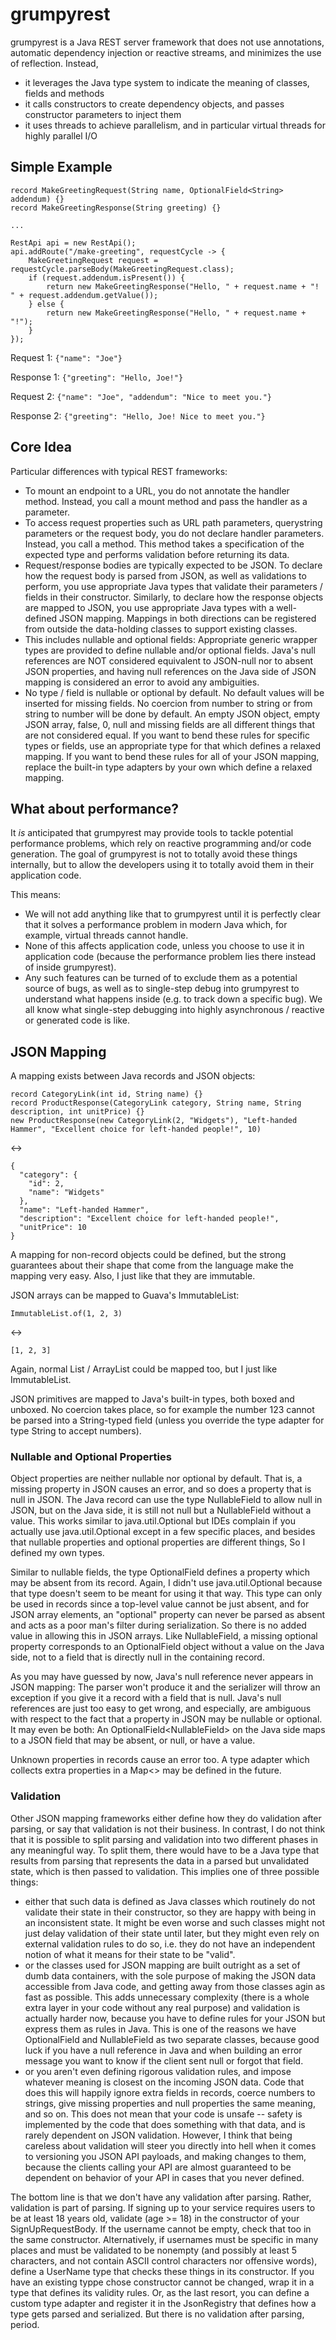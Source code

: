 # grumpyrest

grumpyrest is a Java REST server framework that does not use annotations, automatic dependency injection or reactive
streams, and minimizes the use of reflection. Instead,
* it leverages the Java type system to indicate the meaning of classes, fields and methods
* it calls constructors to create dependency objects, and passes constructor parameters to inject them
* it uses threads to achieve parallelism, and in particular virtual threads for highly parallel I/O

## Simple Example

    record MakeGreetingRequest(String name, OptionalField<String> addendum) {}
    record MakeGreetingResponse(String greeting) {}
    
    ...
    
    RestApi api = new RestApi();
    api.addRoute("/make-greeting", requestCycle -> {
        MakeGreetingRequest request = requestCycle.parseBody(MakeGreetingRequest.class);
        if (request.addendum.isPresent()) {
            return new MakeGreetingResponse("Hello, " + request.name + "! " + request.addendum.getValue());
        } else {
            return new MakeGreetingResponse("Hello, " + request.name + "!");
        }
    });

Request 1: `{"name": "Joe"}`

Response 1: `{"greeting": "Hello, Joe!"}`

Request 2: `{"name": "Joe", "addendum": "Nice to meet you."}`

Response 2: `{"greeting": "Hello, Joe! Nice to meet you."}`

## Core Idea

Particular differences with typical REST frameworks:
* To mount an endpoint to a URL, you do not annotate the handler method. Instead, you call a mount method and pass the
  handler as a parameter.
* To access request properties such as URL path parameters, querystring parameters or the request body, you do not
  declare handler parameters. Instead, you call a method. This method takes a specification of the expected type
  and performs validation before returning its data.
* Request/response bodies are typically expected to be JSON. To declare how the request body is parsed from JSON, as
  well as validations to perform, you use appropriate Java types that validate their parameters / fields in their
  constructor. Similarly, to declare how the response objects are mapped to JSON, you use appropriate Java types with
  a well-defined JSON mapping. Mappings in both directions can be registered from outside the data-holding classes to
  support existing classes.
* This includes nullable and optional fields: Appropriate generic wrapper types are provided to define nullable and/or
  optional fields. Java's null references are NOT considered equivalent to JSON-null nor to absent JSON properties,
  and having null references on the Java side of JSON mapping is considered an error to avoid any ambiguities.
* No type / field is nullable or optional by default. No default values will be inserted for missing fields. No
  coercion from number to string or from string to number will be done by default. An empty JSON object, empty JSON
  array, false, 0, null and missing fields are all different things that are not considered equal. If you want to
  bend these rules for specific types or fields, use an appropriate type for that which defines a relaxed mapping.
  If you want to bend these rules for all of your JSON mapping, replace the built-in type adapters by your own which
  define a relaxed mapping.

## What about performance?

It _is_ anticipated that grumpyrest may provide tools to tackle potential performance problems, which rely on
reactive programming and/or code generation. The goal of grumpyrest is not to totally avoid these things internally,
but to allow the developers using it to totally avoid them in their application code.

This means:
* We will not add anything like that to grumpyrest until it is perfectly clear that it solves a performance problem
  in modern Java which, for example, virtual threads cannot handle.
* None of this affects application code, unless you choose to use it in application code (because the performance
  problem lies there instead of inside grumpyrest).
* Any such features can be turned of to exclude them as a potential source of bugs, as well as to single-step debug
  into grumpyrest to understand what happens inside (e.g. to track down a specific bug). We all know what single-step
  debugging into highly asynchronous / reactive or generated code is like.

## JSON Mapping

A mapping exists between Java records and JSON objects:

    record CategoryLink(int id, String name) {}
    record ProductResponse(CategoryLink category, String name, String description, int unitPrice) {}
    new ProductResponse(new CategoryLink(2, "Widgets"), "Left-handed Hammer", "Excellent choice for left-handed people!", 10)

<->

    {
      "category": {
        "id": 2,
        "name": "Widgets"
      },
      "name": "Left-handed Hammer",
      "description": "Excellent choice for left-handed people!",
      "unitPrice": 10
    }

A mapping for non-record objects could be defined, but the strong guarantees about their shape that come from the
language make the mapping very easy. Also, I just like that they are immutable.

JSON arrays can be mapped to Guava's ImmutableList:

    ImmutableList.of(1, 2, 3)

<->

    [1, 2, 3]

Again, normal List / ArrayList could be mapped too, but I just like ImmutableList.

JSON primitives are mapped to Java's built-in types, both boxed and unboxed. No coercion takes place, so for example
the number 123 cannot be parsed into a String-typed field (unless you override the type adapter for type String to
accept numbers).

### Nullable and Optional Properties

Object properties are neither nullable nor optional by default. That is, a missing property in JSON causes an error,
and so does a property that is null in JSON. The Java record can use the type NullableField to allow null in JSON,
but on the Java side, it is still not null but a NullableField without a value. This works similar to java.util.Optional
but IDEs complain if you actually use java.util.Optional except in a few specific places, and besides that nullable
properties and optional properties are different things, So I defined my own types.

Similar to nullable fields, the type OptionalField defines a property which may be absent from its record. Again, I
didn't use java.util.Optional because that type doesn't seem to be meant for using it that way. This type can only be
used in records since a top-level value cannot be just absent, and for JSON array elements, an "optional" property can
never be parsed as absent and acts as a poor man's filter during serialization. So there is no added value in allowing
this in JSON arrays. Like NullableField, a missing optional property corresponds to an OptionalField object without a
value on the Java side, not to a field that is directly null in the containing record.

As you may have guessed by now, Java's null reference never appears in JSON mapping: The parser won't produce it and
the serializer will throw an exception if you give it a record with a field that is null. Java's null references are
just too easy to get wrong, and especially, are ambiguous with respect to the fact that a property in JSON may be
nullable or optional. It may even be both: An OptionalField<NullableField<T>> on the Java side maps to a JSON field
that may be absent, or null, or have a value.

Unknown properties in records cause an error too. A type adapter which collects extra properties in a Map<> may be
defined in the  future.

### Validation

Other JSON mapping frameworks either define how they do validation after parsing, or say that validation is not their
business. In contrast, I do not think that it is possible to split parsing and validation into two different phases in
any meaningful way. To split them, there would have to be a Java type that results from parsing that represents the
data in a parsed but unvalidated state, which is then passed to validation. This implies one of three possible things:

* either that such data is defined as Java classes which routinely do not validate their state in their constructor,
  so they are happy with being in an inconsistent state. It might be even worse and such classes might not just delay
  validation of their state until later, but they might even rely on external validation rules to do so, i.e. they do
  not have an independent notion of what it means for their state to be "valid".
* or the classes used for JSON mapping are built outright as a set of dumb data containers, with the sole purpose of
  making the JSON data accessible from Java code, and getting away from those classes agin as fast as possible. This
  adds unnecessary complexity (there is a whole extra layer in your code without any real purpose) and validation is
  actually harder now, because you have to define rules for your JSON but express them as rules in Java. This is
  one of the reasons we have OptionalField and NullableField as two separate classes, because good luck if you have a
  null reference in Java and when building an error message you want to know if the client sent null or forgot that
  field.
* or you aren't even defining rigorous validation rules, and impose whatever meaning is closest on the incoming JSON
  data. Code that does this will happily ignore extra fields in records, coerce numbers to strings, give missing
  properties and null properties the same meaning, and so on. This does not mean that your code is unsafe -- safety
  is implemented by the code that does something with that data, and is rarely dependent on JSON validation. However,
  I think that being careless about validation will steer you directly into hell when it comes to versioning you
  JSON API payloads, and making changes to them, because the clients calling your API are almost guaranteed to be
  dependent on behavior of your API in cases that you never defined.

The bottom line is that we don't have any validation after parsing. Rather, validation is part of parsing. If signing
up to your service requires users to be at least 18 years old, validate (age >= 18) in the constructor of your
SignUpRequestBody. If the username cannot be empty, check that too in the same constructor. Alternatively, if usernames
must be specific in many places and must be validated to be nonempty (and possibly at least 5 characters, and not
contain ASCII control characters nor offensive words), define a UserName type that checks these things in its
constructor. If you have an existing typpe chose constructor cannot be changed, wrap it in a type that defines
its validity rules. Or, as the last resort, you can define a custom type adapter and register it in the JsonRegistry
that defines how a type gets parsed and serialized. But there is no validation after parsing, period.
